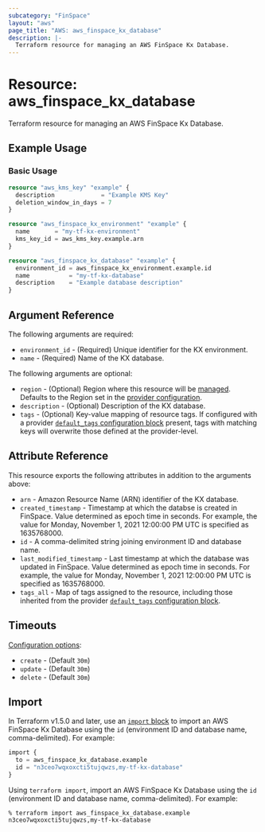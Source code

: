 ```yaml
---
subcategory: "FinSpace"
layout: "aws"
page_title: "AWS: aws_finspace_kx_database"
description: |-
  Terraform resource for managing an AWS FinSpace Kx Database.
---
```


# Resource: aws_finspace_kx_database

Terraform resource for managing an AWS FinSpace Kx Database.

## Example Usage

### Basic Usage

```terraform
resource "aws_kms_key" "example" {
  description             = "Example KMS Key"
  deletion_window_in_days = 7
}

resource "aws_finspace_kx_environment" "example" {
  name       = "my-tf-kx-environment"
  kms_key_id = aws_kms_key.example.arn
}

resource "aws_finspace_kx_database" "example" {
  environment_id = aws_finspace_kx_environment.example.id
  name           = "my-tf-kx-database"
  description    = "Example database description"
}
```

## Argument Reference

The following arguments are required:

* `environment_id` - (Required) Unique identifier for the KX environment.
* `name` - (Required) Name of the KX database.

The following arguments are optional:

* `region` - (Optional) Region where this resource will be [managed](https://docs.aws.amazon.com/general/latest/gr/rande.html#regional-endpoints). Defaults to the Region set in the [provider configuration](https://registry.terraform.io/providers/hashicorp/aws/latest/docs#aws-configuration-reference).
* `description` - (Optional) Description of the KX database.
* `tags` - (Optional) Key-value mapping of resource tags. If configured with a provider [`default_tags` configuration block](/docs/providers/aws/index.html#default_tags-configuration-block) present, tags with matching keys will overwrite those defined at the provider-level.

## Attribute Reference

This resource exports the following attributes in addition to the arguments above:

* `arn` - Amazon Resource Name (ARN) identifier of the KX database.
* `created_timestamp` - Timestamp at which the databse is created in FinSpace. Value determined as epoch time in seconds. For example, the value for Monday, November 1, 2021 12:00:00 PM UTC is specified as 1635768000.
* `id` - A comma-delimited string joining environment ID and database name.
* `last_modified_timestamp` - Last timestamp at which the database was updated in FinSpace. Value determined as epoch time in seconds. For example, the value for Monday, November 1, 2021 12:00:00 PM UTC is specified as 1635768000.
* `tags_all` - Map of tags assigned to the resource, including those inherited from the provider [`default_tags` configuration block](/docs/providers/aws/index.html#default_tags-configuration-block).

## Timeouts

[Configuration options](https://developer.hashicorp.com/terraform/language/resources/syntax#operation-timeouts):

* `create` - (Default `30m`)
* `update` - (Default `30m`)
* `delete` - (Default `30m`)

## Import

In Terraform v1.5.0 and later, use an [`import` block](https://developer.hashicorp.com/terraform/language/import) to import an AWS FinSpace Kx Database using the `id` (environment ID and database name, comma-delimited). For example:

```terraform
import {
  to = aws_finspace_kx_database.example
  id = "n3ceo7wqxoxcti5tujqwzs,my-tf-kx-database"
}
```

Using `terraform import`, import an AWS FinSpace Kx Database using the `id` (environment ID and database name, comma-delimited). For example:

```console
% terraform import aws_finspace_kx_database.example n3ceo7wqxoxcti5tujqwzs,my-tf-kx-database
```
